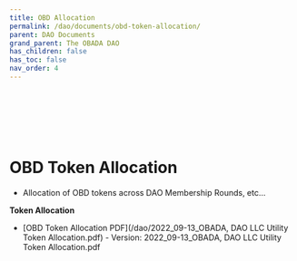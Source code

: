 ```yaml
---
title: OBD Allocation
permalink: /dao/documents/obd-token-allocation/
parent: DAO Documents
grand_parent: The OBADA DAO
has_children: false
has_toc: false
nav_order: 4
---
```

<br> <br>

<br> <br>

# OBD Token Allocation

* Allocation of OBD tokens across DAO Membership Rounds, etc...

**Token Allocation**
* [OBD Token Allocation PDF](/dao/2022_09-13_OBADA, DAO LLC Utility Token Allocation.pdf) - Version: 2022_09-13_OBADA, DAO LLC Utility Token Allocation.pdf



<br> <br>
